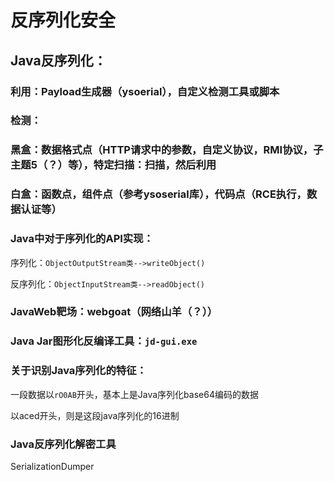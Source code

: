 # 反序列化安全

## Java反序列化：

### 利用：Payload生成器（ysoerial），自定义检测工具或脚本

### 检测：

### 黑盒：数据格式点（HTTP请求中的参数，自定义协议，RMI协议，子主题5（？）等），特定扫描：扫描，然后利用

### 白盒：函数点，组件点（参考ysoserial库），代码点（RCE执行，数据认证等）

### Java中对于序列化的API实现：

序列化：`ObjectOutputStream类-->writeObject()`

反序列化：`ObjectInputStream类-->readObject()`

### JavaWeb靶场：webgoat（网络山羊（？））

### Java Jar图形化反编译工具：`jd-gui.exe`

### 关于识别Java序列化的特征：

一段数据以`rO0AB`开头，基本上是Java序列化base64编码的数据

以aced开头，则是这段java序列化的16进制



### Java反序列化解密工具

SerializationDumper
